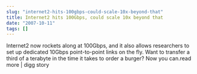 ```yaml
---
slug: "internet2-hits-100gbps-could-scale-10x-beyond-that"
title: Internet2 hits 100Gbps, could scale 10x beyond that
date: "2007-10-11"
tags: []
---
```

Internet2 now rockets along at 100Gbps, and it also allows researchers to set up dedicated 10Gbps point-to-point links on the fly. Want to transfer a third of a terabyte in the time it takes to order a burger? Now you can.read more | digg story
